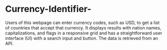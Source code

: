 # Currency-Identifier-
Users of this webpage can enter currency codes, such as USD, to get a list of countries that accept that currency. It displays results with nation names, capitalizations, and flags in a responsive grid and has a straightforward user interface (UI) with a search input and button. The data is retrieved from an API.
